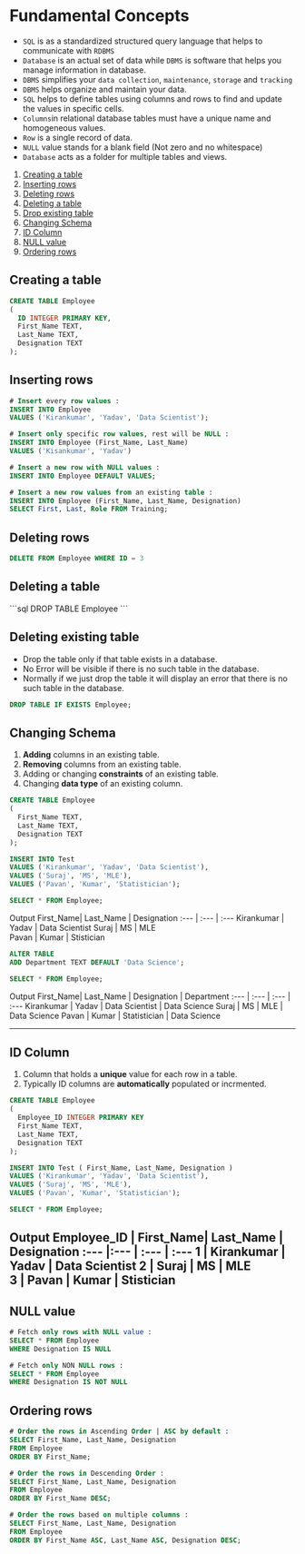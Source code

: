 # Fundamental Concepts

- `SQL` is as a standardized structured query language that helps to communicate with `RDBMS`
- `Database` is an actual set of data while `DBMS` is software that helps you manage information in database.
- `DBMS` simplifies your `data collection`, `maintenance`, `storage` and `tracking`
- `DBMS` helps organize and maintain your data.
- `SQL` helps to define tables using columns and rows to find and update the values in specific cells.
- `Columns`in relational database tables must have a unique name and homogeneous values.
- `Row` is a single record of data.
- `NULL` value stands for a blank field (Not zero and no whitespace)
- `Database` acts as a folder for multiple tables and views.

1. <a href=#create>Creating a table</a>
2. <a href=#insert>Inserting rows</a>
3. <a href=#drow>Deleting rows</a>
4. <a href=#delete>Deleting a table</a>
5. <a href=#drop>Drop existing table</a>
6. <a href=#schema>Changing Schema</a>
7. <a href=#id>ID Column</a>
8. <a href=#null>NULL value</a>
9. <a href=#order>Ordering rows</a>

<h2 name=create>Creating a table</h2>

```sql
CREATE TABLE Employee
(
  ID INTEGER PRIMARY KEY,
  First_Name TEXT,
  Last_Name TEXT,
  Designation TEXT
);
```

<h2 name=insert>Inserting rows</h2>

```sql
# Insert every row values :
INSERT INTO Employee
VALUES ('Kirankumar', 'Yadav', 'Data Scientist');

# Insert only specific row values, rest will be NULL :
INSERT INTO Employee (First_Name, Last_Name)
VALUES ('Kisankumar', 'Yadav')

# Insert a new row with NULL values :
INSERT INTO Employee DEFAULT VALUES;

# Insert a new row values from an existing table :
INSERT INTO Employee (First_Name, Last_Name, Designation)
SELECT First, Last, Role FROM Training;
```

<h2 name=drow>Deleting rows</h2>

```sql
DELETE FROM Employee WHERE ID = 3
```

<h2 name=delete>Deleting a table</h2>
```sql
DROP TABLE Employee
```

<h2 name=drop>Deleting existing table</h2>

- Drop the table only if that table exists in a database.
- No Error will be visible if there is no such table in the database.
- Normally if we just drop the table it will display an error that there is no such table in the database.

```sql
DROP TABLE IF EXISTS Employee;
```

<h2 name='schema'>Changing Schema</h2>

1. **Adding** columns in an existing table.
2. **Removing** columns from an existing table.
3. Adding or changing **constraints** of an existing table.
4. Changing **data type** of an existing column.

```sql
CREATE TABLE Employee
(
  First_Name TEXT,
  Last_Name TEXT,
  Designation TEXT
);

INSERT INTO Test
VALUES ('Kirankumar', 'Yadav', 'Data Scientist'),
VALUES ('Suraj', 'MS', 'MLE'),
VALUES ('Pavan', 'Kumar', 'Statistician');

SELECT * FROM Employee;
```
Output
First_Name| Last_Name | Designation
:--- | :--- | :--- 
Kirankumar | Yadav | Data Scientist
Suraj | MS | MLE  
Pavan | Kumar | Stistician

```sql
ALTER TABLE 
ADD Department TEXT DEFAULT 'Data Science';

SELECT * FROM Employee;
```   
Output
First_Name| Last_Name | Designation | Department
:--- | :--- | :--- | :---
Kirankumar | Yadav | Data Scientist | Data Science
Suraj | MS | MLE | Data Science
Pavan | Kumar | Statistician | Data Science

---

<h2 name='id'>ID Column</h2>

1. Column that holds a **unique** value for each row in a table.
2. Typically ID columns are **automatically** populated or incrmented.

```sql
CREATE TABLE Employee
(
  Employee_ID INTEGER PRIMARY KEY
  First_Name TEXT,
  Last_Name TEXT,
  Designation TEXT
);

INSERT INTO Test ( First_Name, Last_Name, Designation )
VALUES ('Kirankumar', 'Yadav', 'Data Scientist'),
VALUES ('Suraj', 'MS', 'MLE'),
VALUES ('Pavan', 'Kumar', 'Statistician');

SELECT * FROM Employee;
```
Output
Employee_ID | First_Name| Last_Name | Designation
:--- |:--- | :--- | :--- 
1 | Kirankumar | Yadav | Data Scientist
2 | Suraj | MS | MLE  
3 | Pavan | Kumar | Stistician
---

<h2 name=null>NULL value</h2>

```sql
# Fetch only rows with NULL value :
SELECT * FROM Employee
WHERE Designation IS NULL

# Fetch only NON NULL rows :
SELECT * FROM Employee
WHERE Designation IS NOT NULL
```

<h2 name=order>Ordering rows</h2>

```sql
# Order the rows in Ascending Order | ASC by default :
SELECT First_Name, Last_Name, Designation 
FROM Employee
ORDER BY First_Name;

# Order the rows in Descending Order :
SELECT First_Name, Last_Name, Designation 
FROM Employee
ORDER BY First_Name DESC;

# Order the rows based on multiple columns :
SELECT First_Name, Last_Name, Designation 
FROM Employee
ORDER BY First_Name ASC, Last_Name ASC, Designation DESC;
```
